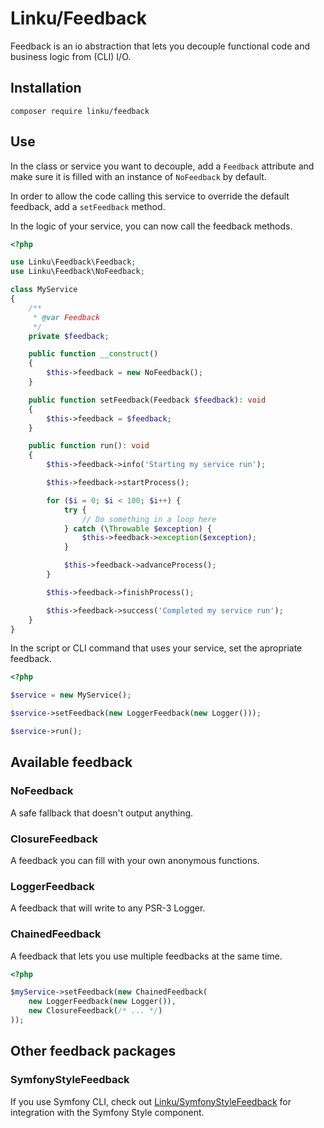 # Linku/Feedback

Feedback is an io abstraction that lets you decouple functional code and
business logic from (CLI) I/O.

## Installation

```
composer require linku/feedback
```

## Use

In the class or service you want to decouple, add a `Feedback` attribute
and make sure it is filled with an instance of `NoFeedback` by default.

In order to allow the code calling this service to override the default
feedback, add a `setFeedback` method.

In the logic of your service, you can now call the feedback methods.

```php
<?php

use Linku\Feedback\Feedback;
use Linku\Feedback\NoFeedback;

class MyService
{
    /**
     * @var Feedback
     */
    private $feedback;

    public function __construct()
    {
        $this->feedback = new NoFeedback();
    }

    public function setFeedback(Feedback $feedback): void
    {
        $this->feedback = $feedback;    
    }

    public function run(): void
    {
        $this->feedback->info('Starting my service run');

        $this->feedback->startProcess();

        for ($i = 0; $i < 100; $i++) {
            try {
                // Do something in a loop here
            } catch (\Throwable $exception) {
                $this->feedback->exception($exception);
            }

            $this->feedback->advanceProcess();
        }

        $this->feedback->finishProcess();

        $this->feedback->success('Completed my service run');
    }
}
```

In the script or CLI command that uses your service, set the apropriate
feedback.

```php
<?php

$service = new MyService();

$service->setFeedback(new LoggerFeedback(new Logger()));

$service->run();
```

## Available feedback
### NoFeedback
A safe fallback that doesn't output anything.

### ClosureFeedback
A feedback you can fill with your own anonymous functions.

### LoggerFeedback
A feedback that will write to any PSR-3 Logger.

### ChainedFeedback
A feedback that lets you use multiple feedbacks at the same time.
```php
<?php

$myService->setFeedback(new ChainedFeedback(
    new LoggerFeedback(new Logger()),
    new ClosureFeedback(/* ... */)
));
```

## Other feedback packages
### SymfonyStyleFeedback
If you use Symfony CLI, check out [Linku/SymfonyStyleFeedback](https://github.com/linkunijmegen/SymfonyStyleFeedback)
for integration with the Symfony Style component.
